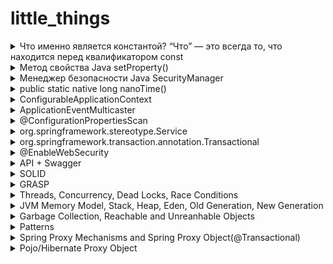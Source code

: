 # little_things

<details>
  <summary> Что именно является константой? “Что” — это всегда то, что находится перед квалификатором const </summary>

## int const*(лучше) и const int * это указатель на константный инт

Это означает, что объявляемая переменная является указателем, указывающим на постоянное целое число. По сути, это означает, что указатель указывает на значение, которое не следует изменять. Квалификатор ```const``` не влияет на указатель в этом сценарии, поэтому указатель может указывать на какой-либо другой адрес.
```c
int main()
{
    const int q = 5;
    printf("First const int q is %d\n", q);
    printf("Address of q: %p\n", &q);
    printf("------------------------");
    printf("\n");
    int const* p = &q;
    printf("Second const* p itself is nothing %ls\n", p);
    printf("\n");
    printf("Second const* p after turn to 5(printed as *p): %d\n", *p);
    printf("Address of p: %p\n", &p);
    printf("------------------------");
    printf("\n");
    //Compilation error  
    //*p = 7;
  
    const int q2 = 7;
    printf("Third const int q2 is %d\n", q2);
    printf("Address of q2: %p\n", &q2);
    //Valid
    p = &q2; 
    printf("Third const* p after turn to 7(printed as *p): %d\n", *p);
    printf("Third const* p itself is nothing %ls\n", p);
    printf("\n");
    printf("Address of p: %p\n", &p);
      
    return 0;
}
```
![Screenshot from 2022-05-06 11-58-41](https://user-images.githubusercontent.com/84707645/167103544-74c852e3-00dd-4a8c-8625-37350317c481.png)

## int *const это константный указатель на int
```c
int main()
{
    int a = 5, b = 10, c = 15;

	const int* foo;
	// pointer to constant int.
	foo = &a;
	// assignment to where foo points to.

	/* dummy statement*/
	*foo = 6;
	// the value of a can´t get changed through the pointer.

	foo = &b;
	// the pointer foo can be changed.



	int *const bar = &c;
	// constant pointer to int 
	// note, you actually need to set the pointer 
	// here because you can't change it later ;)

	*bar = 16;            // the value of c can be changed through the pointer.    

	/* dummy statement*/
	bar = &a;             // not possible because bar is a constant pointer.  
}
```


## const int* const и int const* const — константный указатель на константное целое число
Это означает, что объявляемая переменная является константным указателем, указывающим на 		постоянное целое число. По сути, это означает, что постоянный указатель указывает на постоянное 	значение. Следовательно, ни указатель не должен указывать на новый адрес, ни значение, на которое 	указывает указатель, не должно изменяться.
Первое ключевое слово const может находиться в любой части типа данных, поэтому const int* const 	эквивалентно int const* const.
</details>



<details>
  <summary> Метод свойства Java setProperty() </summary>
	
	
Метод setProperty() используется для установки заданного элемента значения (val_ele), связанного с заданным ключевым элементом (key_ele), когда ни один элемент значения не связан ранее, в противном случае он заменяет старое значение заданным значением для данного ключа этого свойства.

```public Object setProperty(String key, String value)```

Строка key_ele — представляет ключевой элемент, для которого должно быть установлено значение.
	
Строка val_ele — представляет элемент значения для данного ключа.

Тип возвращаемого значения метода — Object , он возвращает старое значение, связанное с данным ключом, если он существует, в противном случае он возвращает null.

```java
import java.io.*;
import java.util.*;

public class SetPropertyOfProperties {
	public static void main(String arg[]) throws Exeption {
	Properties prop = new Properties();
	prop.put("10", "C");
	prop.put("20", "C++");
	prop.put("30", "JAVA");
	prop.put("40", "PHP");
	prop.put("50", "SDFC");
	
	Object ob = prop.setProperty("20", "OOPS")
	
	System.out.println("prop.setProperty(20, OOPS): " + ob);
	
	prop.list(System.out);
	}
}
```

```
prop.setProperty(20, OOPS): C++
--listing properties--
50=SFDC
40=PHP
30=JAVA
20=OOPS
10=C
```
	
</details>

<details>
  <summary> Менеджер безопасности Java SecurityManager </summary>
  
SecurityManager — это механизм управления безопасностью, предоставляемый java, который можно использовать для контроля разрешений на некоторые операции каждого из наших классов.

При запуске неизвестной Java-программы в программе может быть вредоносный код (удаление системных файлов, перезагрузка системы и т. д.) Для того чтобы запуск вредоносного кода не повлиял на систему, необходимо контролировать разрешения запущенного кода. В это время необходимо включить Java Security Manager.

Например, если в сервлете tomcat есть такой код, как System.exit(), то будет отправлен запрос, который приведет к выключению нашей виртуальной машины, и tomcat тоже будет закрыт. мы можем установить разрешения. , потому что в методе System.exit() он будет проверять, есть ли у вызываемого класса разрешение, и если разрешения нет, ему будет отказано.
	
</details>


<details>
  <summary> public static native long nanoTime() </summary>
	
  Возвращает текущее значение источника времени с высоким разрешением работающей виртуальной машины Java в наносекундах.
	
  ```
  For example, to measure how long some code takes to execute:
 	long startTime = System.nanoTime();  
	// ... the code being measured ...  
	long elapsedNanos = System.nanoTime() - startTime;
  ```
	
System.nanoTime() основан на тактовом цикле ядра процессора, и время его запуска неизвестно, в интернете есть статья о том, что оно рассчитывается от времени запуска ядра процессора, есть скрытые опасности в использовании System.nanoTime() для измерения времени. Например, при работе на многоядерном процессоре разные вызовы могут получать время разных ядер и время запуска различных ядер многоядерного процессора Вероятно, не совсем согласованно, что может привести к ошибкам синхронизации.
	
</details>

<details>
  <summary> ConfigurableApplicationContext </summary>
	
ApplicationContext определяет базовые спецификации расширенных контейнеров, это главный интерфейс спринга, описывающий контейнер внедрения зависимостей. Фактически, он не наследует напрямую базовый контейнер BeanFactory. Видно, что прямой родительский интерфейс ApplicationContext значительно расширяет BeanFactory, в том числе:

Регистрация и публикация событий
Парсинг сообщений
Парсинг ресурсов
Hierarchical Bean Factory
Listener
Благодаря вышеприведенному расширению мы можем в основном узнать характеристики расширенного контейнера IOC(Инверсия управления (англ. Inversion of Control, IoC)), что также является ключевой частью изучения всего контейнера ApplicationContext.
	

![image](https://user-images.githubusercontent.com/84707645/190183639-132fd544-b34f-4dba-9390-94c16d164f68.png)
	
1. [ApplicationContext](https://blog.csdn.net/ligel136738/article/details/113533132?ops_request_misc=%257B%2522request%255Fid%2522%253A%2522166316207716782388017187%2522%252C%2522scm%2522%253A%252220140713.130102334..%2522%257D&request_id=166316207716782388017187&biz_id=0&utm_medium=distribute.pc_search_result.none-task-blog-2~all~top_click~default-1-113533132-null-null.142^v47^pc_rank_34_default_2,201^v3^control_1&utm_term=ConfigurableApplicationContext&spm=1018.2226.3001.4187)
- Inherited from ListableBeanFactory interface: factory methods for accessing application components
	
- Inherited from the ResourceLoader interface: load file resources in a generic way
	
- Inherited from the ApplicationEventPublisher interface: registering and publishing events
	
- Inherited from the MessageSource interface: process messages, support internationalization

Определенный из контекста родительского приложения всегда будет иметь приоритет в дочернем контексте.

2. ConfigurableApplicationContext

ConfigurableApplicationContext является подклассом ApplicationContext, и основная задача этого интерфейса — настроить функцию контекста приложения.

[Дополнительно](https://blog.csdn.net/ligel136738/article/details/113448427)

</details>

<details>
  <summary> ApplicationEventMulticaster </summary>
ApplicationEventMulticaster — это интерфейс трансляции событий в spring, который отвечает за трансляцию и публикацию событий.

Если внутри контейнера есть bean-компонент с именем applicationEventMulticaster, это устанавливает этот bean-компонент в качестве распространителя событий в контексте.
	
Если в контейнере нет компонента, он будет по умолчанию SimpleApplicationEventMulticaster.

</details> 


<details>
  <summary> @ConfigurationPropertiesScan </summary>
В проектах SpringBoot нам часто нужно привязать некоторые элементы конфигурации с определенными префиксами к классу конфигурации. В настоящее время мы можем использовать @EnableConfigurationPropertiesаннотацию @ConfigurationPropertiesдля достижения. Аннотации также добавлены в SpringBoot 2.2.0 @ConfigurationPropertiesScan, чтобы помочь нам упростить регистрацию класса конфигурации как Bean. Далее в основном объясняется использование и реализация исходного кода этих трех аннотаций.
	
Существуют следующие элементы конфигурации, которые мы используем @ConfigurationProperties и @EnableConfigurationProperties чтобы привязать их к классам конфигурации, и эти классы конфигурации будут фактически зарегистрированы как bean-компоненты.

</details> 

<details>
  <summary> org.springframework.stereotype.Service </summary>
org.springframework.stereotype.Service — это аннотация Spring, используемая для обозначения компонентов бизнес-уровня (службы).
Отмеченный компонент должен иметь такую конфигурацию в конфигурационном файле 
```java
	< context : component-scan base-package = " имя пакета" > < /context:component-scan > 
```

Также может указывать на то, что класс является «Фасадом бизнес-службы» (в смысле шаблонов Core J2EE) или чем-то подобным. Эта аннотация является стереотипом общего назначения, и отдельные группы могут сузить свою семантику и использовать ее по мере необходимости.
</details>

		
<details>
  <summary> org.springframework.transaction.annotation.Transactional </summary>
Transactional — это аннотация транзакции, определенная в Spring, которая добавляется к методу или классу для запуска транзакции. Он в основном получает информацию об аннотациях bean-компонентов посредством отражения и использует АОП для инкапсуляции и реализации программных транзакций.
	
В некоторых бизнес-сценариях, если в запросе необходимо записать данные из нескольких таблиц или выполнить несколько SQL-запросов одновременно, чтобы обеспечить атомарность операции (одновременное успешное или неудачное выполнение) и избежать несогласованности данных, мы используем транзакции. обычно используются; в среде Spring мы часто используем аннотацию @Transactional для управления транзакциями.
	
[Транзакция](https://blog.csdn.net/minghao0508/article/details/124374637?ops_request_misc=%257B%2522request%255Fid%2522%253A%2522166317290016800182714431%2522%252C%2522scm%2522%253A%252220140713.130102334..%2522%257D&request_id=166317290016800182714431&biz_id=0&utm_medium=distribute.pc_search_result.none-task-blog-2~all~sobaiduend~default-2-124374637-null-null.142^v47^pc_rank_34_default_2,201^v3^control_1&utm_term=%40interface%20Transactional&spm=1018.2226.3001.4187) относится к логической группе операций, и единицы, составляющие эту группу операций, либо все успешны, либо все неудачны, ниже вводятся основные понятия, связанные с транзакциями.
	
ACID относится к четырем характеристикам, которыми должна обладать система управления базами данных ( СУБД ), чтобы гарантировать правильность и надежность транзакции в процессе записи или обновления данных : ACID (от англ. atomicity, consistency, isolation, durability) — набор требований к транзакционной системе, обеспечивающий наиболее надёжную и предсказуемую её работу — атомарность[⇨], согласованность[⇨], изоляция[⇨], устойчивость[⇨]; сформулированы в конце 1970-х годов Джимом Греем.

Spring предоставляет богатую функциональную поддержку для управления транзакциями. Управление транзакциями Spring делится на два способа: программный и декларативный:

1) Программная транзакция : позволяет пользователям точно определить границу транзакции в коде и реализовать ее самостоятельно, когда это необходимо бизнес-логике, через программный код с меньшей степенью детализации;

Для программного управления транзакциями используйте TransactionTemplate или непосредственно базовый PlatformTransactionManager; для программного управления транзакциями Spring рекомендует использовать TransactionTemplate;

2) Декларативная транзакция : основана на Spring AOP(Аспе́ктно-ориенти́рованное программи́рование), реализуется с помощью аннотаций или конфигурации XML, помогает пользователям отделить операции от правил транзакций;

Суть его заключается в том, чтобы перехватить метод до и после, а затем создать или присоединиться к транзакции до запуска целевого метода, и зафиксировать или откатить транзакцию в соответствии с выполнением после выполнения целевого метода; также есть два распространенных способа декларативного управление транзакциями, один из них - Сделать соответствующие объявления правил транзакций в файле конфигурации XML, а другой основан на аннотации @Transactional.Очевидно, что метод на основе аннотаций проще в использовании.

Очевидно, что декларативные транзакции лучше, чем программные транзакции, которые являются ненавязчивым методом разработки, поддерживаемым Spring ; декларативное управление транзакциями защищает бизнес-код от загрязнения, а метод нуждается в поддержке транзакций, просто добавьте аннотации;

По сравнению с программными транзакциями декларативные транзакции также имеют недостатки, поскольку на основе Spring AOP (динамический прокси) самые мелкие декларативные транзакции могут действовать только на уровне метода и не могут действовать на уровне блока кода, как программные транзакции. конечно, блоки кода, которые нуждаются в управлении транзакциями, также могут быть разделены на методы, кроме того, вызовы между аналогичными методами не будут перехватываться АОП, что приводит к недопустимым аннотациям транзакций.
	
Атрибуты транзакций можно понимать как некоторые базовые конфигурации транзакций, описывающие, как политики транзакций применяются к методам; атрибуты транзакций включают несколько аспектов: поведение распространения, правила изоляции, правила отката, тайм-аут транзакции, только для чтения или нет;

```
TransactionDefinition.PROPAGATION_REQUIRED(если есть текущая транзация, присоединить к транзакции, если текущей транзакции нет, то создайте новую транзакцию. Это значение по умолчанию)
	
TransactionDefinition.PROPAGATION_REQUIRES_NEW(создайте новую транзакцию и, если текущая транзакция существует, приостановите транзакцию)
	
TransactionDefinition.PROPAGATION_SUPPORTS(если в данный момент существует транзакция, присоединить к транзакии, если нет, то продолжать работать без транзакции)
	
TransactionDefinition.PROPAGATION_NOT_SUPPORTED(выполняется без транзакций. Если есть текущая транзакция, текущая транзакция приостанавливается)
	
TransactionDefinition.PROPAGATION_NEVER(выполняется нетранзакционным способом, если в данный момент существует транзакция, генерируется исключение)
	
TransactionDefinition.PROPAGATION_MANDATORY(если есть текущая транзакция, присоединитесь к транзакции, если текущей транзакции нет, генерируется исключение)
	
TransactionDefinition.PROPAGATION_NESTED(если транзакция существует в данный момент, создайте транзакцию для выполенения как вложенную транзакцию текущей транзакции, если в данный момент транзакции нет, то значение эквивалентно TransactionDefinition.PROPAGATION_REQUIRED)
```

</details> 

		
<details>
  <summary> @EnableWebSecurity </summary>
Во-первых, аннотация EnableWebSecurity является составной аннотацией, в которой используется аннотация @EnableGlobalAuthent

Во-первых, класс конфигурации WebSecurityConfiguration активируется в 1. В этом классе конфигурации вводится очень важный bean-компонент SpringSecurityFilterChain, который является основным фильтром Spring Secuity, который является записью аутентификации для запроса.
	
В этой аннотации активирован класс конфигурации AuthenticationConfiguration. Этот класс используется для настройки основных классов, связанных с аутентификацией. Основная функция этого класса — внедрить AuthenticationManagerBuilder в контейнер Spring. AuthenticationManagerBuilder фактически использует режим построителя, который может создавать AuthenticationManager Как упоминалось ранее, этот класс является точкой входа для аутентификации личности.

Итак, на данный момент аннотация EnableWebSecurity выполняет две функции: 1. Загрузить класс конфигурации WebSecurityConfiguration и настроить стратегию аутентификации безопасности. 2: Загружается AuthenticationConfiguration и настраивается информация аутентификации.
</details>

<details>
  <summary> API + Swagger </summary>
	
Open API - это спецификация, но только для версии 3.0 и выше. Swagger - всё остальное(но иногда и спецификация). [Лекция](https://www.youtube.com/watch?v=lYjm2w8-ERI)
	
![image](https://user-images.githubusercontent.com/84707645/190857090-9ac60e62-069a-440b-a9dd-681cae6cb4c2.png)

![image](https://user-images.githubusercontent.com/84707645/190857444-1e080c6a-f192-4319-8740-ec404474b624.png)
	
![image](https://user-images.githubusercontent.com/84707645/190857324-e567a169-8893-4dae-a8fd-4851be96c07d.png)

![image](https://user-images.githubusercontent.com/84707645/190857413-fcce81f9-0539-40bb-80bd-01c74289dbdc.png)


</details>


<details>
  <summary> SOLID </summary>
	
<img width="710" alt="Screen Shot 2022-09-26 at 3 59 26 PM" src="https://user-images.githubusercontent.com/84707645/192282807-a563837b-a264-4c35-80b0-581bf19dce62.png">

Последняя трактовка принципов SOLID by Robert C. Martin от 2022-07-06
	
### The Single Responsibility Principle (SRP) - принцип единой ответственности утверждает, что класс или модуль
должен иметь одну — и только одну — причину для изменения. Попытки идентификации ответственностей (причин для изменения) часто помогают выявить и создать более качественные абстракции для нашего кода. Каждый класс инкапсулирует одну ответственность, имеет одну причину для изменения и взаимодействует с другими классами для реализации желаемого поведения системы. Если класс берет на себя несколько обязанностей, то
у него появляется несколько причин для изменения. 
	
У класса Rectangle есть два метода. Один рисует прямоугольник на экране, другой вычисляет площадь прямоугольника(trouble trouble)

<img width="710" alt="Screen Shot 2022-09-26 at 4 11 19 PM" src="https://user-images.githubusercontent.com/84707645/192285277-362b7abd-d7d7-4331-b24e-866949e27890.png">

Более правильный подход к дизайну состоит в том, чтобы распределить обязанности по двум разным классам, как показано на рисунке ниже. Теперь вычислительная часть Rectangle помещена в класс GeometricRectangle и изменения в алгоритме рисования прямоугольников не могут повлиять на приложение ComputationalGeometryApplication
	
<img width="710" alt="Screen Shot 2022-09-26 at 4 12 57 PM" src="https://user-images.githubusercontent.com/84707645/192285822-a65d0ebd-a58c-49e0-ac91-9b0d9f2b6d29.png">
	
Например, есть интерфейс Modem. У него две обязанности: управление соединением (методы Dial и Hangup) и передача данных (методы Send и Recv).
	
```
public interface Modem. 
{
 	public void Dial(string pno);
 	public void Hangup();
 	public void Send(char c);
 	public char Recv();
}
```

Следует ли разделить эти обязанности? Все зависит от того, как именно изменяется приложение. Если модификация подразумевает изменение сигнатуры методов управления соединением, то дизайн начинает быть жестким, так как классы, вызывающие Send и Recv, придется повторно компилировать и развертывать чаще, чем хотелось бы -> значит обязанности лучше разделить. 
	
Если приложение не модифицируют таким образом, что эти обязанности изменяются порознь, то и разделять их нет необходимости. Более того, разделение в этом случае будет излишне сложным. Ось изменения становится таковой, только если изменение имеет место. Неразумно применять SRP – как и любой другой принцип, – если для того нет причин.

🔴Gather together those things that change for the same reasons and at the same times. Separate those things that change for different reasons or at different times.
	
### The Open-Closed Principle (OCP) - принцип открытого-закрытого, отделяйте модули, которые часто меняются, от модулей, которые меняются реже, с помощью уровня абстракции.
	
Если единственное изменение в каком-то месте программы приводит к каскаду изменений в зависимых модулях, то дизайн жёсткий. Принцип OCP рекомендует переработать систему так, чтобы в будущем аналогичные изменения можно было реализовать путем добавления нового кода, а не изменения уже работающего.

На рисунке ниже изображен простой дизайн, нарушающий принцип OCP. Классы Client и Server конкретные. Класс Client использует класс Server. Если мы захотим, чтобы объект Client использовал другой серверный объект, то класс Client придется изменить, указав в нем имя нового серверного класса.

<img width="420" alt="Screen Shot 2022-09-26 at 5 37 22 PM" src="https://user-images.githubusercontent.com/84707645/192304848-f078ea8b-24d0-4f5e-8f5e-7c4b1e6fe102.png">

На рисунке ниже всё согласуется с OCP(Паттерн Стратегия: класс Client является одновременно открытым и закрытым). В данном случае класс ClientInterface абстрактный и содержит только абстрактные методы. Класс Client использует эту абстракцию. Однако объекты класса Client будут пользоваться объектами производного класса Server. Если мы захотим, чтобы объекты Client пользовались другим серверным классом, то сможем создать новый класс, производный от ClientInterface. Сам класс Client при этом не изменится.

<img width="420" alt="Screen Shot 2022-09-26 at 5 37 27 PM" src="https://user-images.githubusercontent.com/84707645/192304984-c410d5f2-2a3f-444c-8300-072cf9c13a19.png">

Ниже показана альтернативная структура на основе паттерна Шаблонный метод (Template Method) (Паттерн Шаблонный метод: базовый класс является одновременно открытым и закрытым). В классе Policy есть набор открытых конкретных методов, реализующих некоторую политику; они аналогичны методам класса Client на рис. 9.2. Как и раньше, эти методы описывают определенные функции в терминах абстрактных интерфейсов. Но теперь эти абстрактные интерфейсы являются частью самого класса Policy.
	
<img width="420" alt="Screen Shot 2022-09-26 at 5 51 07 PM" src="https://user-images.githubusercontent.com/84707645/192309185-4d1c0c4b-aa17-4245-a765-7c736469b5a2.png">

Задача с рисованием кругов и квадратов: 
```
enum ShapeType {circle, square};
struct Shape
{
 	ShapeType itsType;
};
```
Суть в том, что если я захочу туда добавить рисование треугольника, то пришлось бы добавить его в enum, модифицировать весь код. И так для каждого нового вида фигур(плохо плохо)
	
Решение, которое соблюдает OCP:
```
public interface Shape
{
 	void Draw();
}
	
public class Square : Shape
{
 	public void Draw()
 	{
 		// нарисовать квадрат
 	}
}
	
public class Circle : Shape
{
 	public void Draw()
 	{
 		// нарисовать круг
 	}
}
	
public void DrawAllShapes(IList shapes)
{
 	foreach(Shape shape in shapes)
 	shape.Draw();
}
```
Если мы захотим расширить поведение метода DrawAllShapes, чтобы он умел рисовать еще один вид фигур, то достаточно будет
добавить новый класс, производный от Shape(вуаля)

🔴Separate modules that frequently change from modules that change less frequently with a layer of abstraction.

### The Liskov Substitution Principle (LSP) - реализация интерфейса никогда не должна нарушать контракт между этим интерфейсом и его пользователями(Должна быть возможность вместо базового типа подставить любой его подтип). The implementation of an interface must never violate the contract between that interface and its users.
	
```
struct Point {double x, y;}
public enum ShapeType {square, circle};
public class Shape
	
{
     private ShapeType type;
     public Shape(ShapeType t){type = t;}
     public static void DrawShape(Shape s)
     {
         if(s.type == ShapeType.square)
		(s as Square).Draw();
 	 else if(s.type == ShapeType.circle)
 		(s as Circle).Draw();
     }
}
	
public class Circle : Shape
{
     private Point center;
     private double radius;
     public Circle() : base(ShapeType.circle) {}
     public void Draw() {/* рисует круг */}
}
	
public class Square : Shape
{
     private Point topLeft;
     private double side;
     public Square() : base(ShapeType.square) {}
     public void Draw() {/* рисует квадрат */}
}
```
Метод DrawShape	нарушает принцип OCP. Он должен знать обо всех классах, производных от Shape, и при каждом появлении нового производного класса его придется изменять. 
	
Рассмотрим инженера Васю. Он изучал объектно-ориентированные технологии и пришел к выводу, что затраты на полиморфизм слишком велики. Поэтому он определил класс Shape без абстрактных методов. Классы Square и Circle являются производными от Shape, и в них есть методы Draw(), но они не переопределяют одноименный метод в классе Shape. Так как Circle и Square невозможно подставить вместо Shape, то DrawShape должна определять тип переданного ей параметра и вызывать подходящий метод Draw.
Тот факт, что Square и Circle нельзя подставить вместо Shape, – нарушение принципа LSP. И вызвано оно отходом от принципа OCP в методе DrawShape. Таким образом, нарушение LSP – это латентное нарушение OCP.

### The Interface Segregation Principle (ISP) - не полагайтесь на то, что вам не нужно.(Клиенты не должны вынужденно зависеть от методов, которыми не пользуются)

Рассмотрим охранную систему, в которой объекты Door (Дверь) можно запирать и отпирать, а также узнавать, открыта дверь или закрыта. Тип Door закодирован в виде интерфейса, чтобы клиенты могли использовать объекты, согласованные с интерфейсом двери, не зная о деталях конкретной реализации.

```
public interface Door
{
     void Lock();
     void Unlock();
     bool IsDoorOpen();
}
```
	
Теперь предположим, что одна такая реализация, TimedDoor, должна подавать звуковой сигнал, если дверь остается открытой слишком долго. Для этого TimedDoor взаимодействует с объектом Timer.
	
```
public class Timer
{
 	public void Register(int timeout, TimerClient client)
 	{/* код */}
}
	
public interface TimerClient
{
 	void TimeOut();
}
```
	
Если объект желает получать уведомление об истечении тайм-аута, он вызывает метод Register объекта Timer. Этому методу в качестве аргументов передаются величина тайм-аута и ссылка на объект TimerClient, метод TimeOut которого нужно вызвать, когда тайм-аут истечет.
Как организовать взаимодействие класса TimerClient с классом TimedDoor таким образом, чтобы некий код внутри TimedDoor мог получать уведомления о тайм-ауте? Есть несколько вариантов. На рисунке ниже(Класс TimerClient на вершине иерархии) показано наиболее распространенное решение. Мы производим класс Door, а значит, и TimedDoor от TimerClient. Тем самым гарантируется, что TimerClient может зарегистрировать себя в объекте Timer и получить сообщение TimeOut.
	
<img width="557" alt="Screen Shot 2022-09-27 at 5 47 46 PM" src="https://user-images.githubusercontent.com/84707645/192559281-d4a1cbf6-cbeb-45aa-a914-3e28ce80943c.png">

Проблема этого решения в том, что класс Door теперь зависит от TimerClient. Но не всем разновидностям Door необходимо следить за временем. На самом деле первоначальная абстракция Door вообще ничего не знала об отсчете времени. При создании производных от Door классов, не интересующихся временем, нам придется включать вырожденные реализации метода TimeOut, то есть идти на нарушение принципа LSP. К тому же приложения, в которых используются такие производные классы, должны будут импортировать определение класса TimerClient, хотя оно им и не нужно. Это попахивает ненужной сложностью и ненужным повторением.
	
🔴Don't depend on things you don’t need.

### The Dependency Inversion Principle (DIP) - политики более низкого уровня должны зависеть от политик более высокого уровня. 
	
Но в правильно спроектированной объектно-ориентированной программе структура зависимостей «инвертирована» по отношению к той, что возникает в результате применения традиционных процедурных методик. модули верхнего уровня, определяющие стратегию, должны влиять на модули нижнего уровня, а не наоборот. Модули, которые содержат высокоуровневые бизнесправила, должны быть приоритетнее модулей, определяющих детали реализации, и независимы от них. Модули верхнего уровня вообще никак не должны зависеть от модулей более низкого уровня.

Иногда это называют принципом Голливуда: «Не звоните нам, мы сами позвоним». Модули нижнего уровня предоставляют реализацию интерфейсов, объявленных на более высоком уровне и оттуда же вызываемых.
	
<img width="420" alt="Screen Shot 2022-09-27 at 6 32 02 PM" src="https://user-images.githubusercontent.com/84707645/192570122-4a9be409-0d51-4da8-bbd7-6e0133e9a240.png">

Благодаря инверсии владения слой PolicyLayer невосприимчив к любым изменениям слоев MechanismLayer и UtilityLayer. Более того, PolicyLayer можно повторно использовать в любом контексте, где определены модули нижнего уровня, согласованные с интерфейсом PolicyServiceInterface. Таким образом, обратив зависимости, мы создали структуру, одновременно более гибкую, прочную и подвижную.
	
🔴Lower level policies should depend on higher level policies.
	
</details>
		
<details>
  <summary> GRASP </summary>
</details>
		
<details>
  <summary> Threads, Concurrency, Dead Locks, Race Conditions </summary>
</details>

<details>
  <summary> JVM Memory Model, Stack, Heap, Eden, Old Generation, New Generation </summary>
</details>
		
<details>
  <summary> Garbage Collection, Reachable and Unreanhable Objects </summary>
</details>
		
<details>
  <summary> Patterns </summary>
</details>
		
<details> 
  <summary> Spring Proxy Mechanisms and Spring Proxy Object(@Transactional) </summary>
</details>
		
<details>
  <summary> Pojo/Hibernate Proxy Object </summary>
</details>
